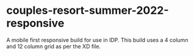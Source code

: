 # couples-resort-summer-2022-responsive
A mobile first responsive build for use in IDP.
This build uses a 4 column and 12 column grid as per the XD file.
